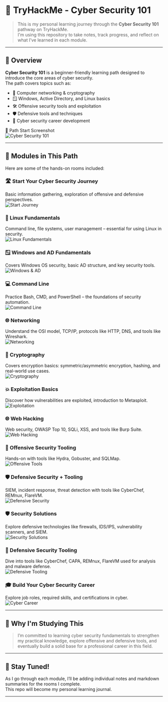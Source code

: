 # 🧠 TryHackMe - Cyber Security 101

> This is my personal learning journey through the **Cyber Security 101** pathway on TryHackMe.  
> I'm using this repository to take notes, track progress, and reflect on what I’ve learned in each module.

---

## 🔰 Overview

**Cyber Security 101** is a beginner-friendly learning path designed to introduce the core areas of cyber security.  
The path covers topics such as:

- 🧩 Computer networking & cryptography  
- 🪟 Windows, Active Directory, and Linux basics  
- 🛠️ Offensive security tools and exploitation  
- 🛡️ Defensive tools and techniques  
- 🎯 Cyber security career development

📌 Path Start Screenshot  
![Cyber Security 101](https://github.com/user-attachments/assets/40eea17f-7acb-427c-8986-02dcd25f9de1)

---

## 🧭 Modules in This Path

Here are some of the hands-on rooms included:

### 🛣️ Start Your Cyber Security Journey
Basic information gathering, exploration of offensive and defensive perspectives.  
![Start Journey](https://github.com/user-attachments/assets/58fef1ee-c828-48f9-9429-e5c21233b6f9)

### 🐧 Linux Fundamentals
Command line, file systems, user management – essential for using Linux in security.  
![Linux Fundamentals](https://github.com/user-attachments/assets/53e2f018-9346-40a6-8a64-4840585abf63)

### 🪟 Windows and AD Fundamentals
Covers Windows OS security, basic AD structure, and key security tools.  
![Windows & AD](https://github.com/user-attachments/assets/6df7dd0e-cc4b-4ab6-9a50-d70f32e2fafe)

### 💻 Command Line
Practice Bash, CMD, and PowerShell – the foundations of security automation.  
![Command Line](https://github.com/user-attachments/assets/32ab1382-8db5-4573-9014-bdd8bf445275)

### 🌐 Networking
Understand the OSI model, TCP/IP, protocols like HTTP, DNS, and tools like Wireshark.  
![Networking](https://github.com/user-attachments/assets/730a93e8-c587-4502-97d7-33e2dd827821)

### 🔐 Cryptography
Covers encryption basics: symmetric/asymmetric encryption, hashing, and real-world use cases.  
![Cryptography](./images/screenshot_cryptography.png)

### 💥 Exploitation Basics
Discover how vulnerabilities are exploited, introduction to Metasploit.  
![Exploitation](https://github.com/user-attachments/assets/3e95138f-8395-435b-ade8-38d97066c112)

### 🌐 Web Hacking
Web security, OWASP Top 10, SQLi, XSS, and tools like Burp Suite.  
![Web Hacking](https://github.com/user-attachments/assets/37d65ed2-f6ff-4b9a-9d56-4b6a7efc79b8)

### 🧨 Offensive Security Tooling
Hands-on with tools like Hydra, Gobuster, and SQLMap.  
![Offensive Tools](https://github.com/user-attachments/assets/aad9aed5-0f21-4896-91e1-8395e959b6b8)

### 🛡️ Defensive Security + Tooling
SIEM, incident response, threat detection with tools like CyberChef, REMnux, FlareVM.  
![Defensive Security](https://github.com/user-attachments/assets/47586aff-49fa-4334-95e3-30da5bbfbfde)

### 🛡️ Security Solutions
Explore defensive technologies like firewalls, IDS/IPS, vulnerability scanners, and SIEM.  
![Security Solutions](https://github.com/user-attachments/assets/e4af30bf-97de-4e5e-ae98-872b2d8d449a)

### 🔧 Defensive Security Tooling
Dive into tools like CyberChef, CAPA, REMnux, FlareVM used for analysis and malware defense.  
![Defensive Tooling](https://github.com/user-attachments/assets/3e610bd8-f1b5-4541-9059-94eefa2bcdc4)

### 🎓 Build Your Cyber Security Career
Explore job roles, required skills, and certifications in cyber.  
![Cyber Career](https://github.com/user-attachments/assets/8b3c4d2f-324e-4df6-8f40-14c9878a383d)

---

## 📌 Why I'm Studying This

> I’m committed to learning cyber security fundamentals to strengthen my practical knowledge, explore offensive and defensive tools, and eventually build a solid base for a professional career in this field.

---

## 🧠 Stay Tuned!

As I go through each module, I’ll be adding individual notes and markdown summaries for the rooms I complete.  
This repo will become my personal learning journal.


---


